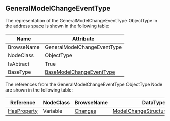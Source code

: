 <!-- objecttype -->
## GeneralModelChangeEventType
  
The representation of the GeneralModelChangeEventType ObjectType in the address space is shown in the following table:  

|Name|Attribute|
|---|---|
|BrowseName|GeneralModelChangeEventType|
|NodeClass|ObjectType|
|IsAbtract|True|
|BaseType|[BaseModelChangeEventType](../../../Part5/ObjectTypes/BaseModelChangeEventType/readme.md)|

The references from the GeneralModelChangeEventType ObjectType Node are shown in the following table:  

|Reference|NodeClass|BrowseName|DataType|TypeDefinition|ModellingRule|
|---|---|---|---|---|---|
|[HasProperty](../../../Part3/ReferenceTypes/HasProperty/readme.md)|Variable|[Changes](#Changes)|[ModelChangeStructureDataType](../../../Part5/DataTypes/ModelChangeStructureDataType/readme.md)[]|[PropertyType](../../Part5/VariableTypes/PropertyType/readme.md)|[Mandatory](../../Objects/Mandatory/readme.md)|


